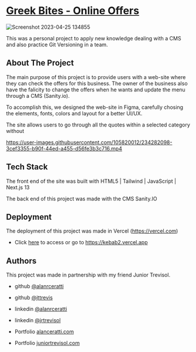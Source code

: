# [Greek Bites - Online Offers](https://kebab2.vercel.app)

![Screenshot 2023-04-25 134855](https://user-images.githubusercontent.com/105820012/234281285-34e587d4-78af-4e35-82d8-3b7361f389c6.png)

This was a personal project to apply new knowledge dealing with a CMS and also practice Git Versioning in a team.

## About The Project

The main purpose of this project is to provide users with a web-site where they can check the offers for this business. The owner of the business also have the falicity to change the offers when he wants and update the menu through a CMS (Sanity.io).

To accomplish this, we designed the web-site in Figma, carefully chosing the elements, fonts, colors and layout for a better UI/UX.

The site allows users to go through all the quotes within a selected category without

https://user-images.githubusercontent.com/105820012/234282098-3cef3355-b90f-44ed-a455-d56fe3b3c716.mp4

## Tech Stack

The front end of the site was built with HTML5 | Tailwind | JavaScript | Next.js 13

The back end of this project was made with the CMS Sanity.IO

## Deployment

The deployment of this project was made in Vercel (https://vercel.com)

-   Click [here](https://kebab2.vercel.app) to access or go to https://kebab2.vercel.app

## Authors

This project was made in partnership with my friend Junior Trevisol.

-   github [@alanrceratti](https://github.com/alanrceratti)

-   github [@jttrevis](https://github.com/jttrevis)

-   linkedin [@alanrceratti](https://www.linkedin.com/in/alan-ceratti-7ab8261b8)

-   linkedin [@jrtrevisol](https://www.linkedin.com/in/jrtrevisol/)

-   Portfolio [alanceratti.com](https://www.alanceratti.com)

-   Portfolio [juniortrevisol.com](https://www.juniortrevisol.com)
